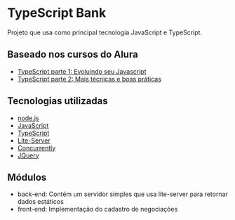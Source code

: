 # TypeScript Bank

Projeto que usa como principal tecnologia JavaScript e TypeScript.

## Baseado nos cursos do Alura

* [TypeScript parte 1: Evoluindo seu Javascript](https://cursos.alura.com.br/course/typescript-parte1)
* [TypeScript parte 2: Mais técnicas e boas práticas](https://cursos.alura.com.br/course/typescript-parte2)

## Tecnologias utilizadas

* [node.js](https://nodejs.org/en/)
* [JavaScript](https://www.javascript.com/)
* [TypeScript](https://www.typescriptlang.org/)
* [Lite-Server](https://github.com/johnpapa/lite-server)
* [Concurrently](https://github.com/kimmobrunfeldt/concurrently)
* [JQuery](https://jquery.com/)

## Módulos

* back-end: Contém um servidor simples que usa lite-server para retornar dados estáticos
* front-end: Implementação do cadastro de negociações